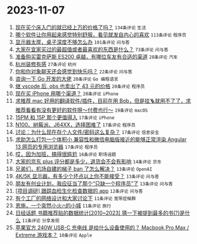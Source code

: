 # 2023-11-07

1. [现在买个床入门的就已经上万的价格了吗？](https://www.v2ex.com/t/989331) `134条评论` `生活`
1. [哪个软件让你用起来感觉特别舒服，看见就发自内心的喜欢](https://www.v2ex.com/t/989398) `113条评论` `程序员`
1. [显示器太厚，桌子深度不够怎么办](https://www.v2ex.com/t/989334) `101条评论` `问与答`
1. [大家在宜家买过的最超值或者最喜欢的东西是什么？](https://www.v2ex.com/t/989343) `73条评论` `问与答`
1. [准备购买雷克萨斯 ES200 卓越，有哪位车友有合适的渠道](https://www.v2ex.com/t/989387) `28条评论` `汽车`
1. [杭州装修有感](https://www.v2ex.com/t/989353) `27条评论` `杭州`
1. [你和你对象聊天还会感觉到快乐吗？](https://www.v2ex.com/t/989340) `22条评论` `问与答`
1. [咨询一下 Go 开发的大佬](https://www.v2ex.com/t/989445) `20条评论` `Go 编程语言`
1. [继 vscode 后, obs 也卖出了 43 元的价格](https://www.v2ex.com/t/989431) `20条评论` `程序员`
1. [现在买 iPhone 用哪个渠道？](https://www.v2ex.com/t/989323) `20条评论` `iPhone`
1. [求推荐 mac 好用的翻译软件/插件，目前在用 Bob，但是挂🪜就用不了了，求推荐看看有没有更好的软件呀～付费也行～](https://www.v2ex.com/t/989337) `19条评论` `macOS`
1. [15PM 和 15P 那个更值得入](https://www.v2ex.com/t/989408) `17条评论` `iPhone`
1. [N100、树莓派、J64XX，选择困难了](https://www.v2ex.com/t/989403) `17条评论` `程序员`
1. [讨论：为什么现在存个人文件/密码这么复杂？](https://www.v2ex.com/t/989358) `17条评论` `信息安全`
1. [求助怎么打包一个体积小 兼容性和微信电脑版接近的能够正常渲染 Angular 13 网页的专用浏览器](https://www.v2ex.com/t/989348) `17条评论` `程序员`
1. [哎，因为加班，搞得很尴尬](https://www.v2ex.com/t/989457) `16条评论` `职场话题`
1. [大家的京东 plus 评分都是多少，退货会不会有影响](https://www.v2ex.com/t/989433) `14条评论` `京东`
1. [兄弟们，机场自建的梯子 ban 了怎么解决？](https://www.v2ex.com/t/989420) `13条评论` `OpenAI`
1. [4K/5K 显示器，有多少个坏点以上你不能接受？](https://www.v2ex.com/t/989396) `13条评论` `问与答`
1. [朋友有创业计划，我应征当了那个“只缺一个程序员”了](https://www.v2ex.com/t/989342) `13条评论` `问与答`
1. [[项目调研] 跟踪血检生化检查数据的 app](https://www.v2ex.com/t/989391) `12条评论` `问与答`
1. [有个工厂的网络设计和大家讨论下](https://www.v2ex.com/t/989399) `11条评论` `宽带症候群`
1. [恩施，一个突然小火🔥的小城](https://www.v2ex.com/t/989352) `11条评论` `旅行`
1. [日经话题 书籍推荐贴的数据统计[2010~2023] 猜一下被提到最多的书(?)是什么](https://www.v2ex.com/t/989325) `11条评论` `分享发现`
1. [苹果官方 240W USB-C 充电线 是给什么设备使用的？ Macbook Pro Max / Extreme 游戏本？](https://www.v2ex.com/t/989434) `10条评论` `Apple`
